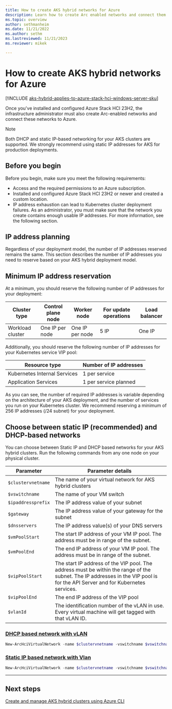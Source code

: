 ```yaml
---
title: How to create AKS hybrid networks for Azure
description: Learn how to create Arc enabled networks and connect them to Azure.
ms.topic: overview
author: sethmanheim
ms.date: 11/21/2022
ms.author: sethm 
ms.lastreviewed: 11/21/2023
ms.reviewer: mikek

---
```


# How to create AKS hybrid networks for Azure

[!INCLUDE [aks-hybrid-applies-to-azure-stack-hci-windows-server-sku](includes/aks-hci-applies-to-skus/aks-hybrid-applies-to-azure-stack-hci-windows-server-sku.md)]

Once you've installed and configured Azure Stack HCI 23H2, the infrastructure administrator must also create Arc-enabled networks and connect these networks to Azure.

> [!NOTE]
> Both DHCP and static IP-based networking for your AKS clusters are supported. We strongly recommend using static IP addresses for AKS for production deployments.

## Before you begin

Before you begin, make sure you meet the following requirements:

- Access and the required permissions to an Azure subscription.
- Installed and configured Azure Stack HCI 23H2 or newer and created a custom location.
- IP address exhaustion can lead to Kubernetes cluster deployment failures. As an administrator, you must make sure that the network you create contains enough usable IP addresses. For more information, see the following section.

## IP address planning

Regardless of your deployment model, the number of IP addresses reserved remains the same. This section describes the number of IP addresses you need to reserve based on your AKS hybrid deployment model.

## Minimum IP address reservation

At a minimum, you should reserve the following number of IP addresses for your deployment:

| Cluster type     | Control plane node | Worker node     | For update operations | Load balancer |
|------------------|--------------------|-----------------|-----------------------|---------------|
| Workload cluster | One IP per node    | One IP per node | 5 IP                  | One IP        |

Additionally, you should reserve the following number of IP addresses for your Kubernetes service VIP pool:

| Resource type                | Number of IP addresses |
|------------------------------|------------------------|
| Kubernetes Internal Services | 1 per service          |
| Application Services         | 1 per service planned  |

As you can see, the number of required IP addresses is variable depending on the architecture of your AKS deployment, and the number of services you run on your Kubernetes cluster. We recommend reserving a minimum of 256 IP addresses (/24 subnet) for your deployment.

## Choose between static IP (recommended) and DHCP-based networks

You can choose between Static IP and DHCP based networks for your AKS hybrid clusters. Run the following commands from any one node on your physical cluster.

| **Parameter**    | **Parameter details**                                                                                                                                                         |
|------------------|-------------------------------------------------------------------------------------------------------------------------------------------------------------------------------|
| `$clustervnetname` | The name of your virtual network for AKS hybrid clusters                                                                                                                      |
| `$vswitchname`     | The name of your VM switch                                                                                                                                                    |
| `$ipaddressprefix` | The IP address value of your subnet                                                                                                                                           |
| `$gateway`         | The IP address value of your gateway for the subnet                                                                                                                           |
| `$dnsservers`      | The IP address value(s) of your DNS servers                                                                                                                                   |
| `$vmPoolStart`     | The start IP address of your VM IP pool. The address must be in range of the subnet.                                                                                          |
| `$vmPoolEnd`       | The end IP address of your VM IP pool. The address must be in range of the subnet.                                                                                            |
| `$vipPoolStart`    | The start IP address of the VIP pool. The address must be within the range of the subnet. The IP addresses in the VIP pool is for the API Server and for Kubernetes services. |
| `$vipPoolEnd`      | The end IP address of the VIP pool                                                                                                                                            |
| `$vlanId`          | The identification number of the vLAN in use. Every virtual machine will get tagged with that vLAN ID.                                                                        |

### [DHCP based network with vLAN](#tab/dhcp)

```powershell
New-ArcHciVirtualNetwork -name $clustervnetname -vswitchname $vswitchname -ipaddressprefix $ipaddressprefix -gateway $gateway -dnsservers $dnsServers -vippoolstart $vipPoolStart -vippoolend $vipPoolEnd -k8snodeippoolstart $vmPoolStart -k8snodeippoolend $vmPoolEnd -vlanID $vlanid
```

### [Static IP based network with Vlan](#tab/staticip)

```powershell
New-ArcHciVirtualNetwork -name $clustervnetname -vswitchname $vswitchname -ipaddressprefix $ipaddressprefix -gateway $gateway -dnsservers $dnsServers -vippoolstart $vipPoolStart -vippoolend $vipPoolEnd -k8snodeippoolstart $vmPoolStart -k8snodeippoolend $vmPoolEnd -vlanID $vlanid
```

---

## Next steps

[Create and manage AKS hybrid clusters using Azure CLI](create-aks-hybrid-preview-cli.md)
